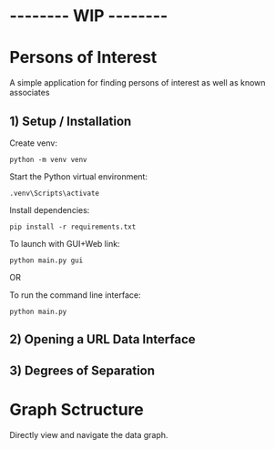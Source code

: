 # -------- WIP -------- 
# Persons of Interest
A simple application for finding persons of interest as well as known associates

## 1) Setup / Installation
Create venv:

    python -m venv venv

Start the Python virtual environment:

    .venv\Scripts\activate

Install dependencies:

    pip install -r requirements.txt

To launch with GUI+Web link:

    python main.py gui

OR

To run the command line interface:

    python main.py
    
## 2) Opening a URL Data Interface

## 3) Degrees of Separation

# Graph Sctructure
Directly view and navigate the data graph.

